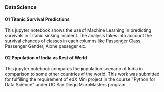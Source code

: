 ### DataScience

#### 01 Titanic Survival Predictions
This jupyter notebook shows the use of Machine Learning in predicting survivals in Titanic sinking incident. The analysis takes into account the survival chances of classes in each columns like Passenger Class, Passenger Gender, Alone passeger etc.

#### 02 Population of India vs Rest of World
This jupyter notebook compares the population scenario of India in comparison to some other countries of the world. This work was submitted for fulfilling the requirement of edX Mini project in the course "Python for Data Science" under UC San Diego MicroMasters program.
